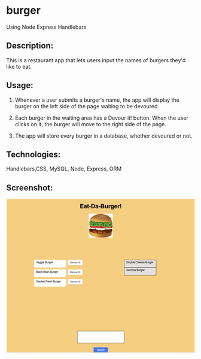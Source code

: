 # burger
Using Node Express Handlebars 

## Description:
This is a restaurant app that lets users input the names of burgers they'd like to eat.


## Usage:

1. Whenever a user submits a burger's name, the app will display the burger on the left side of the page  waiting to be devoured.

2. Each burger in the waiting area has a Devour it! button. When the user clicks on it, the burger will move to the right side of the page.

3. The app will store every burger in a database, whether devoured or not.


## Technologies:

Handlebars,CSS, MySQL, Node, Express, ORM

## Screenshot:

![ ](Burger.png)
